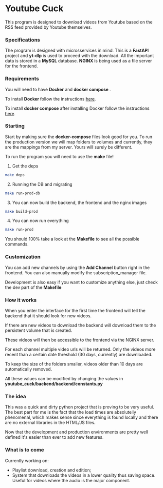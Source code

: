 # Youtube Cuck

This program is designed to download videos from Youtube based on the RSS feed provided by Youtube themselves.

### Specifications
The program is designed with microsservices in mind.
This is a **FastAPI** project and **yt-dlp** is used to proceed with the download. All the important data is stored in a **MySQL** database. **NGINX** is being used as a file server for the frontend. 

### Requirements
You will need to have **Docker** and **docker compose** .

To install **Docker** follow the instructions [here](https://docs.docker.com/engine/install/).

To install **docker compose** after installing Docker follow the instructions [here](https://docs.docker.com/compose/install/). 


### Starting
Start by making sure the **docker-compose** files look good for you. To run the production version we will map folders to volumes and currently, they are the mappings from my server. Yours will surely be different. 

To run the program you will need to use the **make** file!

1. Get the deps

```sh
make deps
```

2. Running the DB and migrating

```sh
make run-prod-db
```

3. You can now build the backend, the frontend and the nginx images

```sh
make build-prod
```

4. You can now run everything

```sh
make run-prod
```

You should 100% take a look at the **Makefile** to see all the possible commands.

### Customization
You can add new channels by using the **Add Channel** button right in the frontend. You can also manually modify the subscription_manager file. 

Development is also easy if you want to customize anything else, just check the dev part of the **Makefile**


### How it works
When you enter the interface for the first time the frontend will tell the backend that it should look for new videos. 

If there are new videos to download the backend will download them to the persistent volume that is created. 

These videos will then be accessible to the frontend via the NGINX server. 

For each channel multiple video urls will be returned. Only the videos more recent than a certain date threshold (30 days, currently) are downloaded. 

To keep the size of the folders smaller, videos older than 10 days are automatically removed. 

All these values can be modified by changing the values in **youtube_cuck/backend/backend/constants.py**

### The idea
This was a quick and dirty python project that is proving to be very useful. 
The best part for me is the fact that the load times are absolutelly phenomenal, which makes sense since everything is found locally and there are no external libraries in the HTML/JS files.

Now that the development and production environments are pretty well defined it's easier than ever to add new features.

### What is to come
Currently working on: 
- Playlist download, creation and edition;
- System that downloads the videos in a lower quality thus saving space. Useful for videos where the audio is the major component.

